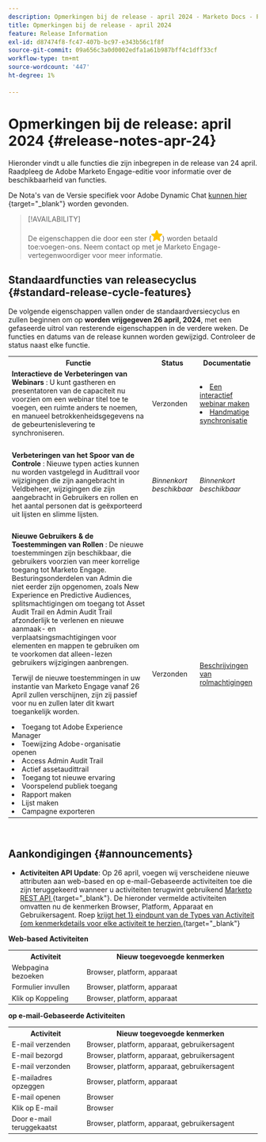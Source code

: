 ```yaml
---
description: Opmerkingen bij de release - april 2024 - Marketo Docs - Productdocumentatie
title: Opmerkingen bij de release - april 2024
feature: Release Information
exl-id: d87474f8-fc47-407b-bc97-e343b56c1f8f
source-git-commit: 09a656c3a0d0002edfa1a61b987bff4c1dff33cf
workflow-type: tm+mt
source-wordcount: '447'
ht-degree: 1%

---
```


# Opmerkingen bij de release: april 2024 {#release-notes-apr-24}

Hieronder vindt u alle functies die zijn inbegrepen in de release van 24 april. Raadpleeg de Adobe Marketo Engage-editie voor informatie over de beschikbaarheid van functies.

De Nota&#39;s van de Versie specifiek voor Adobe Dynamic Chat [ kunnen hier ](/help/marketo/release-notes/dynamic-chat.md){target="_blank"} worden gevonden.

>[!AVAILABILITY]
>
>De eigenschappen die door een ster (![ worden aangegeven ster ](assets/yellow-star.png)) worden betaald toe:voegen-ons. Neem contact op met je Marketo Engage-vertegenwoordiger voor meer informatie.

## Standaardfuncties van releasecyclus {#standard-release-cycle-features}

De volgende eigenschappen vallen onder de standaardversiecyclus en zullen beginnen om op **worden vrijgegeven 26 april, 2024**, met een gefaseerde uitrol van resterende eigenschappen in de verdere weken. De functies en datums van de release kunnen worden gewijzigd. Controleer de status naast elke functie.

<table style="table-layout:auto">
 <tbody>
  <tr>
   <th style="width:65%">Functie</th>
   <th style="width:10%">Status</th>
   <th style="width:25%">Documentatie</th>
  </tr>
     <tr>
   <td><strong> Interactieve de Verbeteringen van Webinars </strong>: U kunt gastheren en presentatoren van de capaciteit nu voorzien om een webinar titel toe te voegen, een ruimte anders te noemen, en manueel betrokkenheidsgegevens na de gebeurtenislevering te synchroniseren.</td>
   <td>Verzonden</td>
   <td><li><a href="/help/marketo/product-docs/demand-generation/events/interactive-webinars/create-an-interactive-webinar.md">Een interactief webinar maken</a></li>
   <li><a href="/help/marketo/product-docs/demand-generation/events/interactive-webinars/event-workflows.md#manual-sync">Handmatige synchronisatie</a></li></td>
  </tr>
  <tr>
   <td> </td>
   <td> </td>
   <td> </td>
  </tr>
    <tr>
   <td><strong> Verbeteringen van het Spoor van de Controle </strong>:
   Nieuwe typen acties kunnen nu worden vastgelegd in Audittrail voor wijzigingen die zijn aangebracht in Veldbeheer, wijzigingen die zijn aangebracht in Gebruikers en rollen en het aantal personen dat is geëxporteerd uit lijsten en slimme lijsten.</td>
   <td><i>Binnenkort beschikbaar</i></td>
   <td><i>Binnenkort beschikbaar</i></td>
  </tr>
  <tr>
   <td> </td>
   <td> </td>
   <td> </td>
  </tr>
    <tr>
   <td><strong> Nieuwe Gebruikers &amp; de Toestemmingen van Rollen </strong>: De nieuwe toestemmingen zijn beschikbaar, die gebruikers voorzien van meer korrelige toegang tot Marketo Engage. Besturingsonderdelen van Admin die niet eerder zijn opgenomen, zoals New Experience en Predictive Audiences, splitsmachtigingen om toegang tot Asset Audit Trail en Admin Audit Trail afzonderlijk te verlenen en nieuwe aanmaak- en verplaatsingsmachtigingen voor elementen en mappen te gebruiken om te voorkomen dat alleen-lezen gebruikers wijzigingen aanbrengen.
   <p>Terwijl de nieuwe toestemmingen in uw instantie van Marketo Engage vanaf 26 April zullen verschijnen, zijn zij passief voor nu en zullen later dit kwart toegankelijk worden.
   <li>Toegang tot Adobe Experience Manager</li>
   <li>Toewijzing Adobe-organisatie openen</li>
   <li>Access Admin Audit Trail</li>
   <li>Actief assetaudittrail</li>
   <li>Toegang tot nieuwe ervaring</li>
   <li>Voorspelend publiek toegang</li>
   <li>Rapport maken</li>
   <li>Lijst maken</li>
   <li>Campagne exporteren</li>
   </td>
   <td>Verzonden</td>
   <td><a href="/help/marketo/product-docs/administration/users-and-roles/descriptions-of-role-permissions.md">Beschrijvingen van rolmachtigingen</a></td>
  </tr>
 </tbody>
</table>
<br/>

## Aankondigingen {#announcements}

* **Activiteiten API Update**: Op 26 april, voegen wij verscheidene nieuwe attributen aan web-based en op e-mail-Gebaseerde activiteiten toe die zijn teruggekeerd wanneer u activiteiten terugwint gebruikend [ Marketo REST API ](https://developer.adobe.com/marketo-apis/api/mapi/#tag/Activities){target="_blank"}. De hieronder vermelde activiteiten omvatten nu de kenmerken Browser, Platform, Apparaat en Gebruikersagent. Roep [ krijgt het 1} eindpunt van de Types van Activiteit {om kenmerkdetails voor elke activiteit te herzien.](https://developer.adobe.com/marketo-apis/api/mapi/#tag/Activities/operation/getAllActivityTypesUsingGET){target="_blank"}

**Web-based Activiteiten**

<table style="table-layout:auto">
 <tbody>
  <tr>
   <th style="width:30%">Activiteit</th>
   <th style="width:70%">Nieuw toegevoegde kenmerken</th>
   </tr>
  <tr>
   <td>Webpagina bezoeken</td>
   <td>Browser, platform, apparaat</td>
  </tr>
   <tr>
   <td>Formulier invullen</td>
   <td>Browser, platform, apparaat</td>
  </tr>
  <tr>
   <td>Klik op Koppeling</td>
   <td>Browser, platform, apparaat</td>
  </tr>
 </tbody>
</table>

**op e-mail-Gebaseerde Activiteiten**

<table style="table-layout:auto">
 <tbody>
  <tr>
   <th style="width:30%">Activiteit</th>
   <th style="width:70%">Nieuw toegevoegde kenmerken</th>
  </tr>
   <tr>
   <td>E-mail verzenden</td>
   <td>Browser, platform, apparaat, gebruikersagent</td>
  </tr>
   </tr>
  <tr>
   <td>E-mail bezorgd</td>
   <td>Browser, platform, apparaat, gebruikersagent</td>
  </tr>
   <tr>
   <td>E-mail verzonden</td>
   <td>Browser, platform, apparaat, gebruikersagent</td>
  </tr>
  <tr>
   <td>E-mailadres opzeggen</td>
   <td>Browser, platform, apparaat</td>
  </tr>
  <tr>
   <td>E-mail openen</td>
   <td>Browser</td>
  </tr>
   <tr>
   <td>Klik op E-mail</td>
   <td>Browser</td>
  </tr>
  <tr>
   <td>Door e-mail teruggekaatst</td>
   <td>Browser, platform, apparaat, gebruikersagent</td>
  </tr>
 </tbody>
</table>
